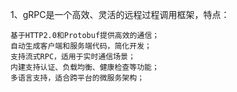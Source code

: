 
1、gRPC是一个高效、灵活的远程过程调用框架，特点：

	基于HTTP2.0和Protobuf提供高效的通信；
	自动生成客户端和服务端代码，简化开发；
	支持流式RPC，适用于实时通信场景；
	内建支持认证、负载均衡、健康检查等功能；
	多语言支持，适合跨平台的微服务架构；